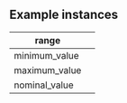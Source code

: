 ## Example instances

| range     |                   |
|-----------------|-------------------|
| minimum_value |   |
| maximum_value |   | 
| nominal_value |   |


